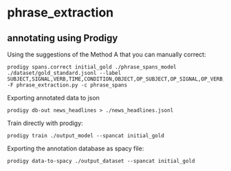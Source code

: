 # phrase_extraction


## annotating using Prodigy

Using the suggestions of the Method A that you can manually correct:
```
prodigy spans.correct initial_gold ./phrase_spans_model ./dataset/gold_standard.jsonl --label SUBJECT,SIGNAL,VERB,TIME,CONDITION,OBJECT,OP_SUBJECT,OP_SIGNAL,OP_VERB,OP_TIME,OP_CONDITION,OP_OBJECT -F phrase_extraction.py -c phrase_spans
```

Exporting annotated data to json
```
prodigy db-out news_headlines > ./news_headlines.jsonl
```

Train directly with prodigy:
```
prodigy train ./output_model --spancat initial_gold
```

Exporting the annotation database as spacy file:
```
prodigy data-to-spacy ./output_dataset --spancat initial_gold
```